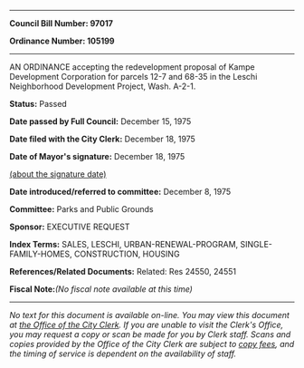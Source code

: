 

********

**Council Bill Number: 97017**
   
**Ordinance Number: 105199**
********

 AN ORDINANCE accepting the redevelopment proposal of Kampe Development Corporation for parcels 12-7 and 68-35 in the Leschi Neighborhood Development Project, Wash. A-2-1.

**Status:** Passed
   
**Date passed by Full Council:** December 15, 1975
   
**Date filed with the City Clerk:** December 18, 1975
   
**Date of Mayor's signature:** December 18, 1975
   
[(about the signature date)](/~public/approvaldate.htm)
   
   
   
**Date introduced/referred to committee:** December 8, 1975
   
**Committee:** Parks and Public Grounds
   
**Sponsor:** EXECUTIVE REQUEST
   
   
**Index Terms:** SALES, LESCHI, URBAN-RENEWAL-PROGRAM, SINGLE-FAMILY-HOMES, CONSTRUCTION, HOUSING

**References/Related Documents:** Related: Res 24550, 24551

**Fiscal Note:**_(No fiscal note available at this time)_
********

_No text for this document is available on-line. You may view this document at [the Office of the City Clerk](http://www.seattle.gov/leg/clerk/contactUs.htm). If you are unable to visit the Clerk's Office, you may request a copy or scan be made for you by Clerk staff. Scans and copies provided by the Office of the City Clerk are subject to [copy fees](http://clerk.seattle.gov/~public/clerkfees.htm), and the timing of service is dependent on the availability of staff._

